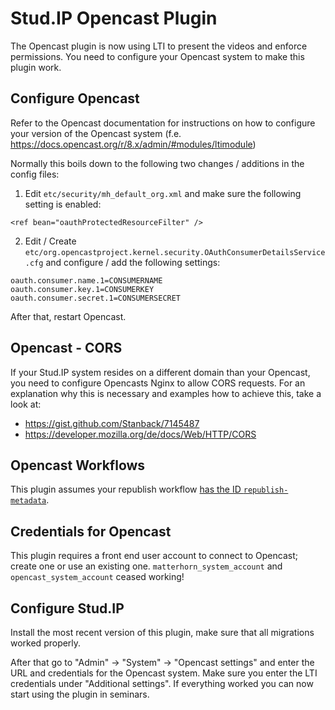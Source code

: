 # Stud.IP Opencast Plugin

The Opencast plugin is now using LTI to present the videos and enforce permissions. You need to configure your Opencast system to make this plugin work.

## Configure Opencast

Refer to the Opencast documentation for instructions on how to configure your version of the Opencast system (f.e. https://docs.opencast.org/r/8.x/admin/#modules/ltimodule)

Normally this boils down to the following two changes / additions in the config files:

1. Edit `etc/security/mh_default_org.xml` and make sure the following setting is enabled:
```
<ref bean="oauthProtectedResourceFilter" />
```

2. Edit / Create `etc/org.opencastproject.kernel.security.OAuthConsumerDetailsService.cfg` and configure / add the following settings:
```
oauth.consumer.name.1=CONSUMERNAME
oauth.consumer.key.1=CONSUMERKEY
oauth.consumer.secret.1=CONSUMERSECRET
```

After that, restart Opencast.

## Opencast - CORS

If your Stud.IP system resides on a different domain than your Opencast, you need to configure Opencasts Nginx to allow CORS requests. For an explanation why this is necessary and examples how to achieve this, take a look at:
* https://gist.github.com/Stanback/7145487
* https://developer.mozilla.org/de/docs/Web/HTTP/CORS

## Opencast Workflows

This plugin assumes your republish workflow [has the ID `republish-metadata`](https://github.com/elan-ev/studip-opencast-plugin/issues/196).

## Credentials for Opencast

This plugin requires a front end user account to connect to Opencast; create one or use an existing one. 
`matterhorn_system_account` and `opencast_system_account` ceased working!

## Configure Stud.IP

Install the most recent version of this plugin, make sure that all migrations worked properly.

After that go to "Admin" -> "System" -> "Opencast settings" and enter the URL and credentials for the Opencast system. 
Make sure you enter the LTI credentials under "Additional settings".
If everything worked you can now start using the plugin in seminars.
